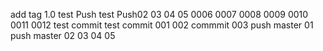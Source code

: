 add tag 1.0
test Push
test  Push02
03
04
05
0006
0007
0008
0009
0010
0011
0012
test commit 
test commit 001
002
commmit 003
push master 01
push master 02
03
04
05

